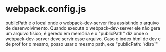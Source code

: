 # webpack.config.js
publicPath é o local onde o webpack-dev-server fica assistindo o arquivo de desenvolvimento.
Quando executa o webpack-dev-server ele não gera um arquivo físico, é geredo em memória e
o "publicPath" diz onde o webpack-dev-server deve servir esse arquivo.
Caso o index.html de dev e de prof for o mesmo, posso usar o mesmo path, exe "publicPath: '/dist/'"